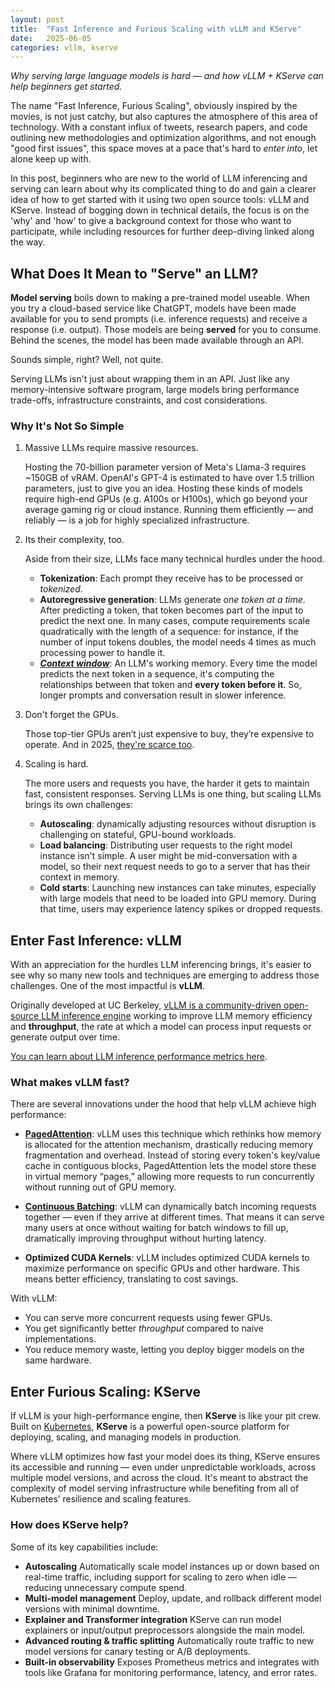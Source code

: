 ```yaml
---
layout: post
title:  "Fast Inference and Furious Scaling with vLLM and KServe"
date:   2025-06-05
categories: vllm, kserve
---
```


_Why serving large language models is hard — and how vLLM + KServe can help beginners get started._

The name "Fast Inference, Furious Scaling", obviously inspired by the movies, is not just catchy, but also captures the atmosphere of this area of technology. With a constant influx of tweets, research papers, and code outlining new methodologies and optimization algorithms, and not enough "good first issues", this space moves at a pace that's hard to *enter into*, let alone keep up with.

In this post, beginners who are new to the world of LLM inferencing and serving can learn about why its complicated thing to do and gain a clearer idea of how to get started with it using two open source tools: vLLM and KServe. Instead of bogging down in technical details, the focus is on the 'why' and 'how' to give a background context for those who want to participate, while including resources for further deep-diving linked along the way.

## What Does It Mean to "Serve" an LLM?

**Model serving** boils down to making a pre-trained model useable. When you try a cloud-based service like ChatGPT, models have been made available for you to send prompts (i.e. inference requests) and receive a response (i.e. output). Those models are being **served** for you to consume. Behind the scenes, the model has been made available through an API.

Sounds simple, right? Well, not quite.

Serving LLMs isn't just about wrapping them in an API. Just like any memory-intensive software program, large models bring performance trade-offs, infrastructure constraints, and cost considerations.

### Why It's Not So Simple

1. Massive LLMs require massive resources.

    Hosting the 70-billion parameter version of Meta's Llama-3 requires ~150GB of vRAM. OpenAI's GPT-4 is estimated to have over 1.5 trillion parameters, just to give you an idea. Hosting these kinds of models require high-end GPUs (e.g. A100s or H100s), which go beyond your average gaming rig or cloud instance. Running them efficiently — and reliably — is a job for highly specialized infrastructure.

1. Its their complexity, too.

    Aside from their size, LLMs face many technical hurdles under the hood.

    - **Tokenization**: Each prompt they receive has to be processed or *tokenized*.
    - **Autoregressive generation**:  LLMs generate *one token at a time*. After predicting a token, that token becomes part of the input to predict the next one. In many cases, compute requirements scale quadratically with the length of a sequence: for instance, if the number of input tokens doubles, the model needs 4 times as much processing power to handle it.
    - **[_Context window_](https://www.ibm.com/think/topics/context-window)**: An LLM's working memory. Every time the model predicts the next token in a sequence, it's computing the relationships between that token and **every token before it**. So, longer prompts and conversation result in slower inference.

1. Don't forget the GPUs.

    Those top-tier GPUs aren’t just expensive to buy, they’re expensive to operate. And in 2025, [they're scarce too](https://www.independent.co.uk/news/business/business-reporter/ai-gpu-data-centres-cooling-infrastructures-b2744764.html).

1. Scaling is hard.

    The more users and requests you have, the harder it gets to maintain fast, consistent responses. Serving LLMs is one thing, but scaling LLMs brings its own challenges:

    - **Autoscaling**: dynamically adjusting resources without disruption is challenging on stateful, GPU-bound workloads.
    - **Load balancing**: Distributing user requests to the right model instance isn't simple. A user might be mid-conversation with a model, so their next request needs to go to a server that has their context in memory.
    - **Cold starts**: Launching new instances can take minutes, especially with large models that need to be loaded into GPU memory. During that time, users may experience latency spikes or dropped requests.

## Enter **Fast Inference**: vLLM

With an appreciation for the hurdles LLM inferencing brings, it's easier to see why so many new tools and techniques are emerging to address those challenges. One of the most impactful is **vLLM**.

Originally developed at UC Berkeley, [vLLM is a community-driven open-source LLM inference engine](https://github.com/vllm-project/vllm) working to improve LLM memory efficiency and **throughput**, the rate at which a model can process input requests or generate output over time.

[You can learn about LLM inference performance metrics here](https://symbl.ai/developers/blog/a-guide-to-llm-inference-performance-monitoring/).

### What makes vLLM fast?

There are several innovations under the hood that help vLLM achieve high performance:

- **[PagedAttention](https://arxiv.org/abs/2309.06180)**: vLLM uses this technique which rethinks how memory is allocated for the attention mechanism, drastically reducing memory fragmentation and overhead. Instead of storing every token's key/value cache in contiguous blocks, PagedAttention lets the model store these in virtual memory “pages,” allowing more requests to run concurrently without running out of GPU memory.

- **[Continuous Batching](https://insujang.github.io/2024-01-07/llm-inference-continuous-batching-and-pagedattention/)**: vLLM can dynamically batch incoming requests together — even if they arrive at different times. That means it can serve many users at once without waiting for batch windows to fill up, dramatically improving throughput without hurting latency.

- **Optimized CUDA Kernels**: vLLM includes optimized CUDA kernels to maximize performance on specific GPUs and other hardware. This means better efficiency, translating to cost savings.

With vLLM:

- You can serve more concurrent requests using fewer GPUs.
- You get significantly better _throughput_ compared to naive implementations.
- You reduce memory waste, letting you deploy bigger models on the same hardware.

## Enter **Furious Scaling**: KServe

If vLLM is your high-performance engine, then **KServe** is like your pit crew. Built on [Kubernetes](https://kubernetes.io/), **KServe** is a powerful open-source platform for deploying, scaling, and managing models in production.

Where vLLM optimizes how fast your model does its thing, KServe ensures its accessible and running — even under unpredictable workloads, across multiple model versions, and across the cloud.  It's meant to abstract the complexity of model serving infrastructure while benefiting from all of Kubernetes’ resilience and scaling features.

### How does KServe help?

Some of its key capabilities include:

- **Autoscaling**
    Automatically scale model instances up or down based on real-time traffic, including support for scaling to zero when idle — reducing unnecessary compute spend.
- **Multi-model management**
    Deploy, update, and rollback different model versions with minimal downtime.
- **Explainer and Transformer integration**
    KServe can run model explainers or input/output preprocessors alongside the main model.
- **Advanced routing & traffic splitting**
    Automatically route traffic to new model versions for canary testing or A/B deployments.
- **Built-in observability**
    Exposes Prometheus metrics and integrates with tools like Grafana for monitoring performance, latency, and error rates.
